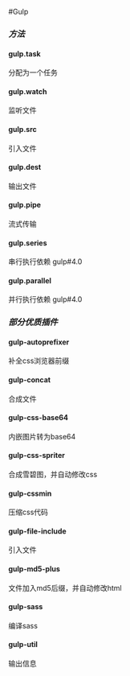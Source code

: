 #Gulp



### *方法*

#### gulp.task
分配为一个任务

#### gulp.watch
监听文件

#### gulp.src
引入文件

#### gulp.dest
输出文件

#### gulp.pipe
流式传输

#### gulp.series
串行执行依赖 gulp#4.0

#### gulp.parallel
并行执行依赖 gulp#4.0



### *部分优质插件*

#### gulp-autoprefixer
补全css浏览器前缀

#### gulp-concat
合成文件

#### gulp-css-base64
内嵌图片转为base64

#### gulp-css-spriter
合成雪碧图，并自动修改css

#### gulp-cssmin
压缩css代码

####     gulp-file-include
引入文件

#### gulp-md5-plus
文件加入md5后缀，并自动修改html

#### gulp-sass
编译sass

#### gulp-util
输出信息
